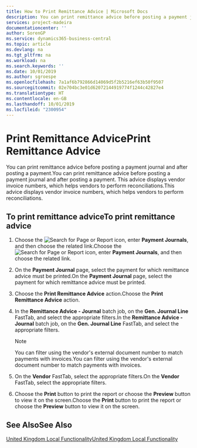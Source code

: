 ```yaml
---
title: How to Print Remittance Advice | Microsoft Docs
description: You can print remittance advice before posting a payment journal and after posting a payment. This advice displays vendor invoice numbers, which helps vendors to perform reconciliations.
services: project-madeira
documentationcenter: ''
author: SorenGP
ms.service: dynamics365-business-central
ms.topic: article
ms.devlang: na
ms.tgt_pltfrm: na
ms.workload: na
ms.search.keywords: ''
ms.date: 10/01/2019
ms.author: sgroespe
ms.openlocfilehash: 7a1af6b792866d14069d5f2b5216ef63b50f9507
ms.sourcegitcommit: 02e704bc3e01d62072144919774f1244c42827e4
ms.translationtype: HT
ms.contentlocale: en-GB
ms.lasthandoff: 10/01/2019
ms.locfileid: "2300954"
---
```

# <a name="print-remittance-advice"></a><span data-ttu-id="8f1cf-104">Print Remittance Advice</span><span class="sxs-lookup"><span data-stu-id="8f1cf-104">Print Remittance Advice</span></span>
<span data-ttu-id="8f1cf-105">You can print remittance advice before posting a payment journal and after posting a payment.</span><span class="sxs-lookup"><span data-stu-id="8f1cf-105">You can print remittance advice before posting a payment journal and after posting a payment.</span></span> <span data-ttu-id="8f1cf-106">This advice displays vendor invoice numbers, which helps vendors to perform reconciliations.</span><span class="sxs-lookup"><span data-stu-id="8f1cf-106">This advice displays vendor invoice numbers, which helps vendors to perform reconciliations.</span></span>  

## <a name="to-print-remittance-advice"></a><span data-ttu-id="8f1cf-107">To print remittance advice</span><span class="sxs-lookup"><span data-stu-id="8f1cf-107">To print remittance advice</span></span>  

1.  <span data-ttu-id="8f1cf-108">Choose the ![Search for Page or Report](../../media/ui-search/search_small.png "Search for Page or Report icon") icon, enter **Payment Journals**, and then choose the related link.</span><span class="sxs-lookup"><span data-stu-id="8f1cf-108">Choose the ![Search for Page or Report](../../media/ui-search/search_small.png "Search for Page or Report icon") icon, enter **Payment Journals**, and then choose the related link.</span></span>  
2.  <span data-ttu-id="8f1cf-109">On the **Payment Journal** page, select the payment for which remittance advice must be printed.</span><span class="sxs-lookup"><span data-stu-id="8f1cf-109">On the **Payment Journal** page, select the payment for which remittance advice must be printed.</span></span>  
3.  <span data-ttu-id="8f1cf-110">Choose the **Print Remittance Advice** action.</span><span class="sxs-lookup"><span data-stu-id="8f1cf-110">Choose the **Print Remittance Advice** action.</span></span>  
4.  <span data-ttu-id="8f1cf-111">In the **Remittance Advice - Journal** batch job, on the **Gen. Journal Line** FastTab, and select the appropriate filters.</span><span class="sxs-lookup"><span data-stu-id="8f1cf-111">In the **Remittance Advice - Journal** batch job, on the **Gen. Journal Line** FastTab, and select the appropriate filters.</span></span>  

    > [!NOTE]  
    >  <span data-ttu-id="8f1cf-112">You can filter using the vendor's external document number to match payments with invoices.</span><span class="sxs-lookup"><span data-stu-id="8f1cf-112">You can filter using the vendor's external document number to match payments with invoices.</span></span>  

5.  <span data-ttu-id="8f1cf-113">On the **Vendor** FastTab, select the appropriate filters.</span><span class="sxs-lookup"><span data-stu-id="8f1cf-113">On the **Vendor** FastTab, select the appropriate filters.</span></span>  
6.  <span data-ttu-id="8f1cf-114">Choose the **Print** button to print the report or choose the **Preview** button to view it on the screen.</span><span class="sxs-lookup"><span data-stu-id="8f1cf-114">Choose the **Print** button to print the report or choose the **Preview** button to view it on the screen.</span></span>  

## <a name="see-also"></a><span data-ttu-id="8f1cf-115">See Also</span><span class="sxs-lookup"><span data-stu-id="8f1cf-115">See Also</span></span>  
[<span data-ttu-id="8f1cf-116">United Kingdom Local Functionality</span><span class="sxs-lookup"><span data-stu-id="8f1cf-116">United Kingdom Local Functionality</span></span>](united-kingdom-local-functionality.md)
